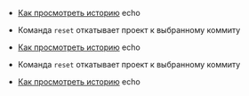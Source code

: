 - [Как просмотреть историю](./log_help.md) echo
* Команда `reset` откатывает проект к выбранному коммиту
- [Как просмотреть историю](./log_help.md) echo

* Команда `reset` откатывает проект к выбранному коммиту
- [Как просмотреть историю](./log_help.md) echo
